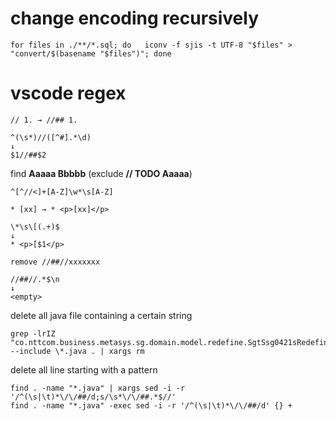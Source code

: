 # change encoding recursively
```
for files in ./**/*.sql; do   iconv -f sjis -t UTF-8 "$files" > "convert/$(basename "$files")"; done
```

# vscode regex  
```
// 1. → //## 1.

^(\s*)//([^#].*\d)
↓
$1//##$2
```
find **Aaaaa Bbbbb** (exclude **// TODO Aaaaa**)
```
^[^//<]+[A-Z]\w*\s[A-Z]
```

```
* [xx] → * <p>[xx]</p>

\*\s\[(.+)$
↓
* <p>[$1</p>
```

```
remove //##//xxxxxxx

//##//.*$\n
↓
<empty>
```
delete all java file containing a certain string
```
grep -lrIZ "co.nttcom.business.metasys.sg.domain.model.redefine.SgtSsg0421sRedefineDto" --include \*.java . | xargs rm
```
delete all line starting with a pattern
```
find . -name "*.java" | xargs sed -i -r '/^(\s|\t)*\/\/##/d;s/\s*\/\/##.*$//'
find . -name "*.java" -exec sed -i -r '/^(\s|\t)*\/\/##/d' {} +
```
